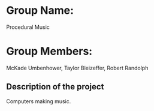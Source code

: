 # Group Name: 
  Procedural Music
  
# Group Members:
McKade Umbenhower, Taylor Bleizeffer, Robert Randolph

## Description of the project
  Computers making music.
